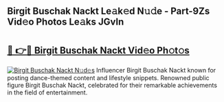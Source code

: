 ## Birgit Buschak Nackt Le𝚊k𝚎d N𝚞𝚍e - Part-9Zs Vid𝚎o Photos Le𝚊ks JGvln

# <h2><a href="http://fb12zj.evod.top/?m=Birgit+Buschak+Nackt">🔗 👉🔴 Birgit Buschak Nackt Vid𝚎o Ph𝚘t𝚘s</a></h2>

[![Birgit Buschak Nackt N𝚞d𝚎s](https://i.imgur.com/8V9OHl7.gif)](http://fb12zj.evod.top/?m=Birgit+Buschak+Nackt)
Influencer Birgit Buschak Nackt known for posting dance-themed content and lifestyle snippets. Renowned public figure Birgit Buschak Nackt, celebrated for their remarkable achievements in the field of entertainment. 

